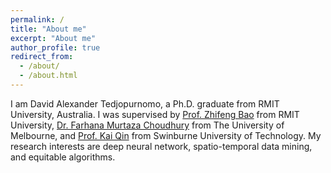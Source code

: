 ```yaml
---
permalink: /
title: "About me"
excerpt: "About me"
author_profile: true
redirect_from: 
  - /about/
  - /about.html
---
```


I am David Alexander Tedjopurnomo, a Ph.D. graduate from RMIT University, Australia. I was supervised by <a href="https://baozhifeng.net">Prof. Zhifeng Bao</a> from RMIT University, <a href="https://sites.google.com/site/farhanamc/">Dr. Farhana Murtaza Choudhury</a> from The University of Melbourne, and <a href="http://www.alexkaiqin.org/">Prof. Kai Qin</a> from Swinburne University of Technology. My research interests are deep neural network, spatio-temporal data mining, and equitable algorithms.